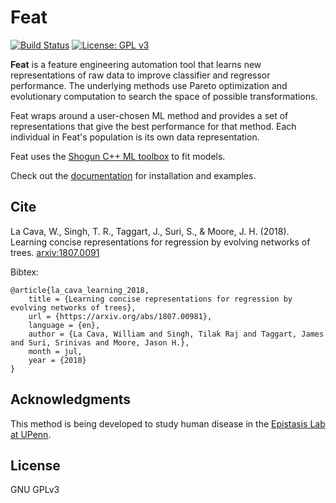 # Feat

[![Build Status](https://travis-ci.org/lacava/feat.svg?branch=master)](https://travis-ci.org/lacava/feat)
[![License: GPL v3](https://img.shields.io/badge/License-GPL%20v3-blue.svg)](https://github.com/lacava/feat/blob/master/LICENSE)

**Feat** is a feature engineering automation tool that learns new representations of raw data 
to improve classifier and regressor performance. The underlying methods use Pareto 
optimization and evolutionary computation to search the space of possible transformations.

Feat wraps around a user-chosen ML method and provides a set of representations that give the best 
performance for that method. Each individual in Feat's population is its own data representation. 

Feat uses the [Shogun C++ ML toolbox](http://shogun.ml) to fit models. 

Check out the [documentation](https://lacava.github.io/feat) for installation and examples. 

## Cite

La Cava, W., Singh, T. R., Taggart, J., Suri, S., & Moore, J. H. (2018). Learning concise representations for regression by evolving networks of trees. [arxiv:1807.0091](https://arxiv.org/abs/1807.00981)

Bibtex: 
 

	@article{la_cava_learning_2018,
		title = {Learning concise representations for regression by evolving networks of trees},
		url = {https://arxiv.org/abs/1807.00981},
		language = {en},
		author = {La Cava, William and Singh, Tilak Raj and Taggart, James and Suri, Srinivas and Moore, Jason H.},
		month = jul,
		year = {2018}
	}

## Acknowledgments

This method is being developed to study human disease in the [Epistasis Lab
at UPenn](http://epistasis.org). 

## License

GNU GPLv3
